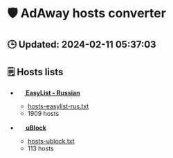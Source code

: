 # 🛡 AdAway hosts converter

## 🕒 Updated: 2024-02-11 05:37:03

## 🗒 Hosts lists

- [**<img src="https://upload.wikimedia.org/wikipedia/commons/thumb/9/9b/Adblock_Plus_2014_Logo.svg/640px-Adblock_Plus_2014_Logo.svg.png" alt="" style="height: 1rem;" /> EasyList - Russian**](https://raw.githubusercontent.com/hectorm/hmirror/master/data/easylist-rus/list.txt)

  - [hosts-easylist-rus.txt](https://raw.githubusercontent.com/C010UR/adaway-hosts-converter/main/hosts-easylist-rus.txt)<br>
  - 1909 hosts

- [**<img src="https://raw.githubusercontent.com/gorhill/uBlock/master/src/img/ublock.svg" alt="" style="height: 1rem;" /> uBlock**](https://raw.githubusercontent.com/hectorm/hmirror/master/data/ublock/list.txt)

  - [hosts-ublock.txt](https://raw.githubusercontent.com/C010UR/adaway-hosts-converter/main/hosts-ublock.txt)<br>
  - 113 hosts

